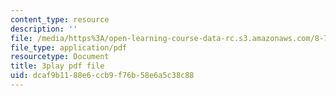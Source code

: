 ```yaml
---
content_type: resource
description: ''
file: /media/https%3A/open-learning-course-data-rc.s3.amazonaws.com/8-701-introduction-to-nuclear-and-particle-physics-fall-2020/dcaf9b1188e6ccb9f76b58e6a5c38c88_4H0EHje2QbQ.pdf
file_type: application/pdf
resourcetype: Document
title: 3play pdf file
uid: dcaf9b11-88e6-ccb9-f76b-58e6a5c38c88
---
```

